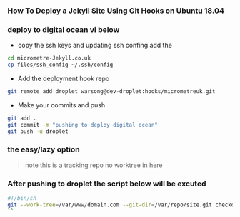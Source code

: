 ### How To Deploy a Jekyll Site Using Git Hooks on Ubuntu 18.04
### deploy to digital ocean vi below

- copy the ssh keys and updating ssh confing add the 

```bash
cd micrometre-Jekyll.co.uk
cp files/ssh_config ~/.ssh/config 
```

- Add the deployment hook repo

```bash
git remote add droplet warsong@dev-droplet:hooks/micrometreuk.git
```
- Make your commits and push  

```bash
git add .
git commit -m "pushing to deploy digital ocean"
git push -u droplet	
```
### the easy/lazy option 

> note this is a tracking repo no worktree in here 

### After pushing to droplet the script below will be excuted

```bash
#!/bin/sh
git --work-tree=/var/www/domain.com --git-dir=/var/repo/site.git checkout -f
``





